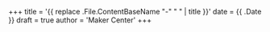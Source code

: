 +++
title = '{{ replace .File.ContentBaseName "-" " " | title }}'
date = {{ .Date }}
draft = true
author = 'Maker Center'
+++
